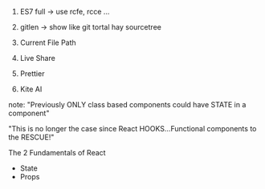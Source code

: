 1. ES7 full
   -> use rcfe, rcce ...
2. gitlen
   -> show like git tortal hay sourcetree
3. Current File Path

4. Live Share

5. Prettier

6. Kite AI

note:
"Previously ONLY class based components could have STATE in a component"

"This is no longer the case since React HOOKS...Functional components to the RESCUE!"

The 2 Fundamentals of React

- State
- Props
